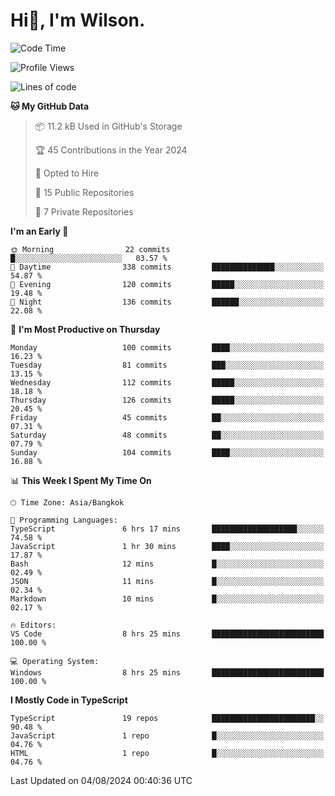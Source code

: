 # Hi👋, I'm Wilson.
<!--START_SECTION:waka-->
![Code Time](http://img.shields.io/badge/Code%20Time-1%2C493%20hrs%2017%20mins-blue)

![Profile Views](http://img.shields.io/badge/Profile%20Views-0-blue)

![Lines of code](https://img.shields.io/badge/From%20Hello%20World%20I%27ve%20Written-316.1%20thousand%20lines%20of%20code-blue)

**🐱 My GitHub Data** 

> 📦 11.2 kB Used in GitHub's Storage 
 > 
> 🏆 45 Contributions in the Year 2024
 > 
> 💼 Opted to Hire
 > 
> 📜 15 Public Repositories 
 > 
> 🔑 7 Private Repositories 
 > 
**I'm an Early 🐤** 

```text
🌞 Morning                22 commits          █░░░░░░░░░░░░░░░░░░░░░░░░   03.57 % 
🌆 Daytime                338 commits         ██████████████░░░░░░░░░░░   54.87 % 
🌃 Evening                120 commits         █████░░░░░░░░░░░░░░░░░░░░   19.48 % 
🌙 Night                  136 commits         ██████░░░░░░░░░░░░░░░░░░░   22.08 % 
```
📅 **I'm Most Productive on Thursday** 

```text
Monday                   100 commits         ████░░░░░░░░░░░░░░░░░░░░░   16.23 % 
Tuesday                  81 commits          ███░░░░░░░░░░░░░░░░░░░░░░   13.15 % 
Wednesday                112 commits         █████░░░░░░░░░░░░░░░░░░░░   18.18 % 
Thursday                 126 commits         █████░░░░░░░░░░░░░░░░░░░░   20.45 % 
Friday                   45 commits          ██░░░░░░░░░░░░░░░░░░░░░░░   07.31 % 
Saturday                 48 commits          ██░░░░░░░░░░░░░░░░░░░░░░░   07.79 % 
Sunday                   104 commits         ████░░░░░░░░░░░░░░░░░░░░░   16.88 % 
```


📊 **This Week I Spent My Time On** 

```text
🕑︎ Time Zone: Asia/Bangkok

💬 Programming Languages: 
TypeScript               6 hrs 17 mins       ███████████████████░░░░░░   74.58 % 
JavaScript               1 hr 30 mins        ████░░░░░░░░░░░░░░░░░░░░░   17.87 % 
Bash                     12 mins             █░░░░░░░░░░░░░░░░░░░░░░░░   02.49 % 
JSON                     11 mins             █░░░░░░░░░░░░░░░░░░░░░░░░   02.34 % 
Markdown                 10 mins             █░░░░░░░░░░░░░░░░░░░░░░░░   02.17 % 

🔥 Editors: 
VS Code                  8 hrs 25 mins       █████████████████████████   100.00 % 

💻 Operating System: 
Windows                  8 hrs 25 mins       █████████████████████████   100.00 % 
```

**I Mostly Code in TypeScript** 

```text
TypeScript               19 repos            ███████████████████████░░   90.48 % 
JavaScript               1 repo              █░░░░░░░░░░░░░░░░░░░░░░░░   04.76 % 
HTML                     1 repo              █░░░░░░░░░░░░░░░░░░░░░░░░   04.76 % 
```




 Last Updated on 04/08/2024 00:40:36 UTC
<!--END_SECTION:waka-->
